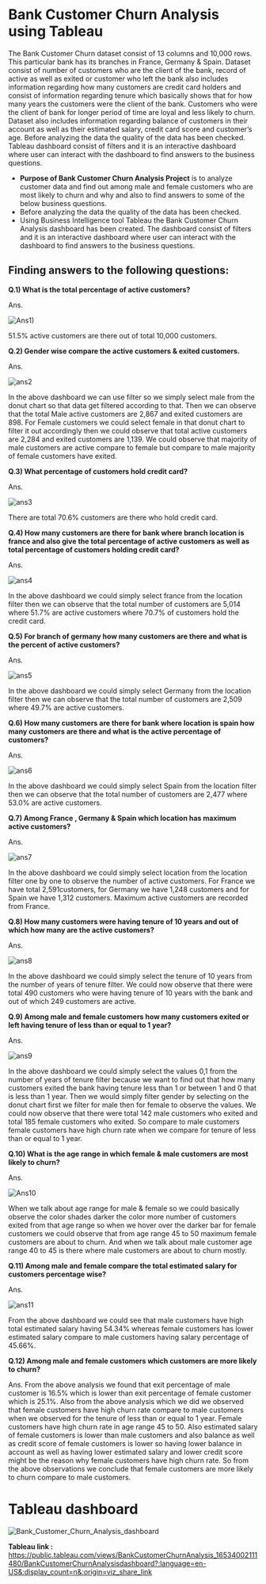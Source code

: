 # Bank Customer Churn Analysis using Tableau

The Bank Customer Churn dataset consist of 13 columns and 10,000 rows. This particular bank has its branches in France, Germany & Spain. Dataset consist of number of customers who are the client of the bank, record of active as well as exited or customer who left the bank also includes information regarding how many customers are credit card holders and consist of information regarding tenure which basically shows that for how many years the customers were the client of the bank. Customers who were the client of bank for longer period of time are loyal and less likely to churn. Dataset also includes information regarding balance of customers in their account as well as their estimated salary, credit card score and customer’s age. Before analyzing the data the quality of the data has been checked. Tableau dashboard consist of filters and it is an interactive dashboard where user can interact with the dashboard to find answers to the business questions.
* **Purpose of Bank Customer Churn Analysis Project** is to analyze customer data and find out among male and female customers who are most likely to churn and why and also to find answers to some of the below business questions.
* Before analyzing the data the quality of the data has been checked.
* Using Business Intelligence tool Tableau the Bank Customer Churn Analysis dashboard has been created. The dashboard consist of filters and it is an interactive dashboard where user can interact with the dashboard to find answers to the business questions.

## **Finding answers to the following questions**: 

**Q.1) What is the total percentage of active customers?**

Ans. 

![Ans1)](https://user-images.githubusercontent.com/87359806/170265109-160ef346-77a9-4199-9dd4-3a64974266bb.PNG)

51.5% active customers are there out of total 10,000 customers.


**Q.2) Gender wise compare the active customers & exited customers.**

Ans.

![ans2](https://user-images.githubusercontent.com/87359806/170264133-de077b53-160f-4d04-8b29-aead12f19a90.PNG)

In the above dashboard we can use filter so we simply select male from the donut chart so that data get filtered according to that. Then we can observe that the total Male active customers are 2,867 and exited customers are 898. For Female customers we could select female in that donut chart to filter it out accordingly then we could observe that total active customers are 2,284 and exited customers are 1,139. 
We could observe that majority of male customers are active compare to female but compare to male majority of female customers have exited.

**Q.3) What percentage of customers hold credit card?**

Ans.

![ans3](https://user-images.githubusercontent.com/87359806/170264198-7eac0954-b59f-4784-a016-bcb00339cba8.PNG)

There are total 70.6% customers are there who hold credit card. 

**Q.4) How many customers are there for bank where branch location is france and also give the total percentage of active customers as well as total percentage of customers holding credit card?**

Ans.

![ans4](https://user-images.githubusercontent.com/87359806/170264259-b70418a2-070d-440d-9638-91e2e7449f5c.PNG)

In the above dashboard we could simply select france from the location filter then we can observe that the total number of customers are 5,014 where 51.7% are active customers where 70.7% of customers hold the credit card.

**Q.5) For branch of germany how many customers are there and what is the percent of active customers?** 

Ans.

![ans5](https://user-images.githubusercontent.com/87359806/170264321-40f8bd38-b4a8-4654-a1d8-f5d4b234f157.PNG)

In the above dashboard we could simply select Germany from the location filter then we can observe that the total number of customers are 2,509 where 49.7% are active customers.

**Q.6) How many customers are there for bank where location is spain how many customers are there and what is the active percentage of customers?**

Ans.

![ans6](https://user-images.githubusercontent.com/87359806/170277653-68a729e5-e6a3-464a-9ab2-23af14e3d0fd.PNG)

In the above dashboard we could simply select Spain from the location filter then we can observe that the total number of customers are 2,477 where 53.0% are active customers.

**Q.7) Among France , Germany & Spain which location has maximum active customers?**

Ans.

![ans7](https://user-images.githubusercontent.com/87359806/170277731-f20819cb-e00d-4dfb-bf96-baeeda2d5720.PNG)

In the above dashboard we could simply select location from the location filter one by one to observe the number of active customers. For France we have total 2,591customers, for Germany we have 1,248 customers and for Spain we have 1,312 customers. Maximum active customers are recorded from France.

**Q.8) How many customers were having tenure of 10 years and out of which how many are the active customers?**

Ans.

![ans8](https://user-images.githubusercontent.com/87359806/170277792-27a812fd-e604-44c2-beb8-15c68b291710.PNG)

In the above dashboard we could simply select the tenure of 10 years from the number of years of tenure filter. We could now observe that there were total 490 customers who were having tenure of 10 years with the bank and out of which 249 customers are active.

**Q.9) Among male and female customers how many customers exited or left having tenure of less than or equal to 1 year?**

Ans.

![ans9](https://user-images.githubusercontent.com/87359806/170277846-c2838198-e797-4aa6-bbed-1fa013367398.PNG)

In the above dashboard we could simply select the values 0,1 from the number of years of tenure filter because we want to find out that how many customers exited the bank having tenure less than 1 or between 1 and 0 that is less than 1 year. Then we would simply filter gender by selecting on the donut chart first we filter for male then for female to observe the values. We could now observe that there were total 142 male customers who exited and total 185 female customers who exited. So compare to male customers female customers have high churn rate when we compare for tenure of less than or equal to 1 year.

**Q.10) What is the age range in which female & male customers are most likely to churn?**

Ans.

![Ans10](https://user-images.githubusercontent.com/87359806/170277981-81637923-1d0a-470f-9e0b-d8b3637e51d7.PNG)

When we talk about age range for male & female so we could basically observe the color shades darker the color more number of customers exited from that age range so when we hover over the darker bar for female customers we could observe that from age range 45 to 50 maximum female customers are about to churn. And when we talk about male customer age range 40 to 45 is there where male customers are about to churn mostly. 

**Q.11) Among male and female compare the total estimated salary for customers percentage wise?**

Ans. 

![ans11](https://user-images.githubusercontent.com/87359806/170280203-33da12df-1985-4d4a-8431-13d5a0b46378.PNG)

From the above dashboard we could see that male customers have high total estimated salary having 54.34% whereas female customers has lower estimated salary compare to male customers having salary percentage of 45.66%.

**Q.12) Among male and female customers which customers are more likely to churn?**

Ans. From the above analysis we found that exit percentage of male customer is 16.5% which is lower than exit percentage of female customer which is 25.1%. Also from the above analysis which we did we observed that female customers have high churn rate compare to male customers when we observed for the tenure of less than or equal to 1 year. Female customers have high churn rate in age range 45 to 50. Also estimated salary of female customers is lower than male customers and also  balance as well as credit score of female customers is lower so having lower balance in account as well as having lower estimated salary and lower credit score might be the reason why female customers have high churn rate. So from the above observations we conclude that female customers are more likely to churn compare to male customers. 

# **Tableau dashboard** 

![Bank_Customer_Churn_Analysis_dashboard](https://user-images.githubusercontent.com/87359806/170280594-efdc44b0-2ea9-48fd-885a-ec532f493248.PNG)


**Tableau link :** https://public.tableau.com/views/BankCustomerChurnAnalysis_16534002111480/BankCustomerChurnAnalysisdashboard?:language=en-US&:display_count=n&:origin=viz_share_link
